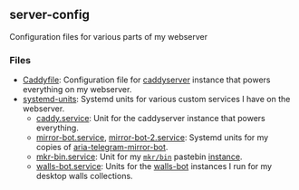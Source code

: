 ## server-config

Configuration files for various parts of my webserver

### Files

- [Caddyfile](Caddyfile): Configuration file for [caddyserver](https://caddyserver.com) instance that powers everything on my webserver.
- [systemd-units](systemd_units): Systemd units for various custom services I have on the webserver.
  - [caddy.service](systemd_units/caddy.service): Unit for the caddyserver instance that powers everything.
  - [mirror-bot.service](systemd_units/mirror-bot.service), [mirror-bot-2.service](systemd_units/mirror-bot-2.service): Systemd units for my copies of [aria-telegram-mirror-bot](https://github.com/out386/aria-telegram-mirror-bot).
  - [mkr-bin.service](systemd_units/mkr-bin.service): Unit for my [`mkr/bin`](https://github.com/msfjarvis/bin) pastebin [instance](https://bin.msfjarvis.dev).
  - [walls-bot.service](systemd_units/walls-bot.service): Units for the [walls-bot](https://github.com/msfjarvis/walls-bot) instances I run for my desktop walls collections.
